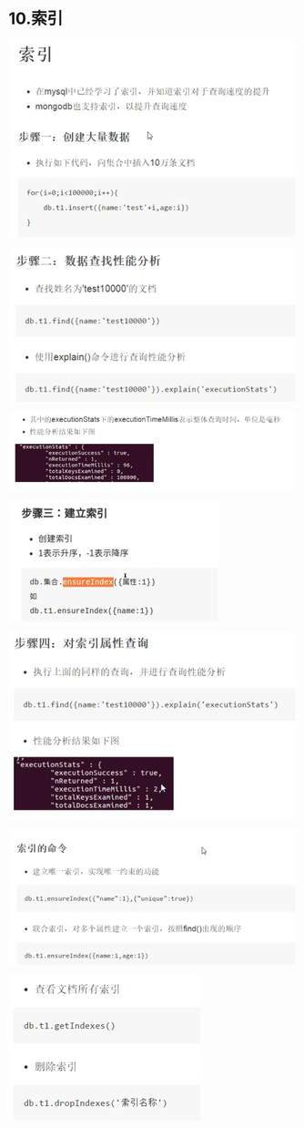 # 10.索引

![](https://raw.githubusercontent.com/affectalways/Flee-as-a-bird-to-your-mountain/main/img/10.%E7%B4%A2%E5%BC%9501.png)

![](https://raw.githubusercontent.com/affectalways/Flee-as-a-bird-to-your-mountain/main/img/10.%E7%B4%A2%E5%BC%9502.png)

![](https://raw.githubusercontent.com/affectalways/Flee-as-a-bird-to-your-mountain/main/img/10.%E7%B4%A2%E5%BC%9503.png)

![](https://raw.githubusercontent.com/affectalways/Flee-as-a-bird-to-your-mountain/main/img/10.%E7%B4%A2%E5%BC%9504.png)

![](https://raw.githubusercontent.com/affectalways/Flee-as-a-bird-to-your-mountain/main/img/10.%E7%B4%A2%E5%BC%9505.png)

![](https://raw.githubusercontent.com/affectalways/Flee-as-a-bird-to-your-mountain/main/img/10.%E7%B4%A2%E5%BC%9506.png)

![](https://raw.githubusercontent.com/affectalways/Flee-as-a-bird-to-your-mountain/main/img/10.%E7%B4%A2%E5%BC%9507.png)